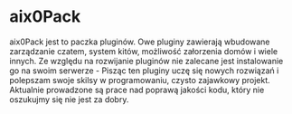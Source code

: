 # aix0Pack

aix0Pack jest to paczka pluginów. Owe pluginy zawierają wbudowane zarządzanie czatem, system kitów, możliwość załorzenia domów i wiele innych. Ze względu na rozwijanie pluginów nie zalecane jest instalowanie go na swoim serwerze - Pisząc ten pluginy uczę się nowych rozwiązań i polepszam swoje skilsy w programowaniu, czysto zajawkowy projekt. Aktualnie prowadzone są prace nad poprawą jakości kodu, który nie oszukujmy się nie jest za dobry.
